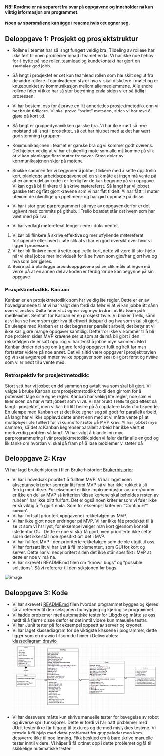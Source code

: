 #### NB! Readme er nå separert fra svar på oppgavene og inneholder nå kun viktig informasjon om programmet.
#### Noen av spørsmålene kan ligge i readme hvis det egner seg.

## Deloppgave 1: Prosjekt og prosjektstruktur
- Rollene i teamet har så langt fungert veldig bra.
  Tildeling av rollene har ikke ført til noen problemer innad i teamet enda. 
  Vi har ikke noe behov for å bytte på noe roller, teamlead og kundekontakt har gjort en særdeles god jobb.
  
- Så langt i prosjektet er det kun teamlead rollen som har skilt seg ut fra de andre rollene.
  Teamleaderen styrer hva vi skal diskutere i møtet og er knutepunktet av kommunikasjon mellom alle medlemmene.
  Alle andre rollene føler vi ikke har så stor betydning enda siden vi er så tidlig i prosessen.
  
- Vi har bestemt oss for å prøve en litt annerledes prosjektmetodikk enn vi har brukt tidligere. 
  Vi skal prøve “sprint” metoden, siden vi har mye å gjøre på kort tid.
  
- Så langt er gruppedynamikken ganske bra. Vi har ikke møtt så mye motstand så langt i prosjektet, 
  så det har hjulpet med at det har vært god stemning i gruppen.
  
- Kommunikasjonen i teamet er ganske bra og vi kommer godt overens. 
  Det hjelper veldig at vi har et ukentlig møte som alle må komme på slik at vi kan planlegge flere møter fremover. 
  Store deler av kommunikasjonen skjer på møtene.
  
- Snakke sammen før vi begynner å jobbe, flinkere med å sette opp trello kort, 
  planlegge arbeidsoppgavene på en slik måte at ingen må vente på at en annen del av koden er ferdig før de kan begynne på sin oppgave. 
  Vi kan også bli flinkere til å skrive møtereferat. Så langt har vi jobbet ganske tett og fått gjort kravene som vi har fått tildelt. 
  Vi har fått til møter utenom de ukentlige gruppetimene og har god oppmøte på disse.
  
- Vi har i stor grad parprogrammert på mye av oppgaven derfor er det ugjevnt med commits på github. 
  I Trello boardet står det hvem som har vært med på hva.
  
- Vi har vedlagt møtereferat lenger nede i dokumentet.

1. Vi bør bli flinkere å skrive effektive og mer utfyllende møtereferat fortløpende etter hvert møte slik at vi har en god oversikt over hvor vi ligger i prosessen.
2. Vi bør bli flinkere med å sette opp trello kort, 
   dette vil være til stor hjelp når vi skal jobbe mer individuelt for å se hvem som gjør/har gjort hva og hva som bør gjøres.
3. Bedre på å planlegge arbeidsoppgavene på en slik måte at ingen må vente på at en annen del av koden er ferdig før de kan begynne på sin oppgave

### Prosjektmetodikk: Kanban
Kanban er en prosjektmetodikk som har veldig lite regler. 
Dette er en av hovedgrunnene til at vi har valgt den fordi da føler vi at vi kan jobbe litt sånn som vi ønsker. 
Dette føler vi at egner seg mye bedre i et lite team på 5 medlemmer. Sentralt for Kanban er en prosjekt tavle. 
Vi bruker Trello, sånn at vi kan se hvem som gjør hva til ethvert tidspunkt og hva som skal bli gjort. 
En ulempe med Kanban er at det begrenser parallelt arbeid, det betyr at vi ikke kan gjøre mange oppgaver samtidig. 
Dette tror ikke vi kommer til å bli noe problem siden MVP kravene ser ut som at de må bli gjort i den rekkefølgen de er satt opp i og vi har tenkt å jobbe mye sammen.
Med Kanban dreier det seg om å gjøre ferdig oppgaver fullt og helt før man fortsetter videre på noe annet. 
Det vil alltid være oppgaver i prosjekt tavlen og vi skal avgjøre på møter hvilke oppgaver som skal bli gjort først og hvilke som vi er nødt til å vente med.

### Retrospektiv for prosjektmetodikk:
Stort sett har vi jobbet en del sammen og avtalt hva som skal bli gjort. 
Vi valgte å bruke Kanban som prosjektmetodikk fordi den gir rom for å potensielt lage sine egne regler. 
Kanban har veldig lite regler, noe som vi liker siden da har vi fått jobbet som vi vil.
Vi har brukt Trello til god effekt så langt i prosjektet, men vi kan bli litt bedre på å oppdatere tavlen fortløpende. 
En ulempe med Kanban er at det ikke egner seg så godt for parallelt arbeid, 
så langt har vi ikke opplevd dette annet enn med at vi måtte vente på at multiplayer ble fullført før vi kunne fortsette på MVP krav. 
Vi har jobbet mye sammen, så det at Kanban begrenser parallelt arbeid har ikke vært et merkverdig problem så langt. 
Vi har valgt å blande inn mye parprogrammering i vår prosjektmetodikk siden vi føler da får alle en god og lik tanke om hvordan vi skal gå fram på å løse problemer vi støter på.




## Deloppgave 2: Krav

Vi har lagd brukerhistorier i filen Brukerhistorier: [Brukerhistorier](Brukerhistorier.md)

- Vi har i hovedsak prioritert å fullføre MVP. Vi har laget noen akseptansekriterier som går litt forbi MVP så vi har ikke rukket å bli ferdig med disse. 
For eksempel er ikke implementasjon av turer/runder er ikke en del av MVP så kriterien “disse kortene skal beholdes resten av runden” har ikke blitt fullført. 
Det er også noen kriterier som vi føler ikke er så viktig å få gjort enda. Som for eksempel kriterien ‘“Continue?” screen’.
- Vi har fortsatt prioritert oppgavene i rekkefølgen av MVP.
- Vi har ikke gjort noen endringer på MVP. Vi har ikke fått produktet til å se ut som vi har lyst, for eksempel velger man kort gjennom konsoll istedenfor GUI. 
  Dette er noe vi skal få gjort, men prioriterte ikke dette siden det ikke står noe spesifikt om det i MVP.
- Vi har fullført MVP i den prioriterte rekkefølgen som de ble utgitt til oss. Vi har fortsatt litt vi har lyst å få implementert, som GUI for kort og server. 
  Dette har vi nedprioritert siden det ikke står spesifikt i MVP at dette er noe vi må ha.
- Vi har skrevet i README.md filen om “known bugs” og “possible solutions”. Så vi refererer til den seksjonen for bugs.

![image](https://user-images.githubusercontent.com/1353611/110345255-a9c45780-802e-11eb-8cb7-23f9e20d9655.png)


## Deloppgave 3: Kode

- Vi har skrevet i [README.md](../README.md) filen hvordan programmet bygges og kjøres så vi refererer til den seksjonen for bygging og kjøring av programmet.
- Vi hadde problemer med automatiske tester for Libgdx og måtte se oss nødt til å fjerne disse derfor er det inntil videre kun manuelle tester.
- Vi har Junit tester på for eksempel oppsett av server og kryonet.
- Vi har laget klassediagram for de viktigste klassene i programmet, dette ligger som en drawio fil som du finner i Deliverables: [klassediagram.drawio](klassediagram.drawio)
  ![img.png](Klassediagram.png)
- Vi har dessverre måtte kun skrive manuelle tester for bevegelse av robot og diverse spill funksjoner. 
Dette er fordi vi har hatt problemer med JUnit tester ikke får tilgang til textures og dermed mislykkes testene. Vi prøvde å få hjelp med dette problemet fra gruppeleder men kom dessverre ikke til noe løsning. Fikk beskjed om å bare skrive manuelle tester inntil videre. Vi håper å få ordnet opp i dette problemet og få til skikkelige automatiske tester. 

